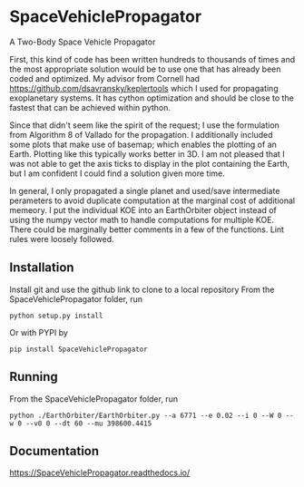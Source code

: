 # SpaceVehiclePropagator
A Two-Body Space Vehicle Propagator

First, this kind of code has been written hundreds to thousands of times and the most appropriate solution would be to use one that has already been coded and optimized.
My advisor from Cornell had https://github.com/dsavransky/keplertools which I used for propagating exoplanetary systems.
It has cython optimization and should be close to the fastest that can be achieved within python.

Since that didn't seem like the spirit of the request; I use the formulation from Algorithm 8 of Vallado for the propagation.
I additionally included some plots that make use of basemap; which enables the plotting of an Earth.
Plotting like this typically works better in 3D.
I am not pleased that I was not able to get the axis ticks to display in the plot containing the Earth, but I am confident I could find a solution given more time.

In general, I only propagated a single planet and used/save intermediate perameters to avoid duplicate computation at the marginal cost of additional memeory.
I put the individual KOE into an EarthOrbiter object instead of using the numpy vector math to handle computations for multiple KOE.
There could be marginally better comments in a few of the functions. Lint rules were loosely followed.





## Installation

Install git and use the github link to clone to a local repository
From the SpaceVehiclePropagator folder, run 
```
python setup.py install
```

Or with PYPI by
```
pip install SpaceVehiclePropagator
```

## Running
From the SpaceVehiclePropagator folder, run 
```
python ./EarthOrbiter/EarthOrbiter.py --a 6771 --e 0.02 --i 0 --W 0 --w 0 --v0 0 --dt 60 --mu 398600.4415
```


## Documentation

https://SpaceVehiclePropagator.readthedocs.io/
